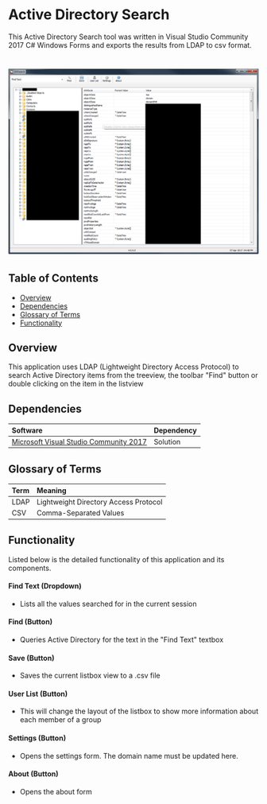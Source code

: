# Active Directory Search
This Active Directory Search tool was written in Visual Studio Community 2017 C# Windows Forms and exports the results from LDAP to csv format.

<h1 align="center">
  <img src="Images/main_form.png" alt="MyApp" />
</h1>

## Table of Contents
- <a href="#overview">Overview</a>
- <a href="#dependencies">Dependencies</a>
- <a href="#glossary-of-terms">Glossary of Terms</a>
- <a href="#functionality">Functionality</a>

<a id="user-content-overview" class="anchor" href="#overview" aria-hidden="true"> </a>
## Overview
This application uses LDAP (Lightweight Directory Access Protocol) to search Active Directory items from the treeview, the toolbar "Find" button or double clicking on the item in the listview

<a id="user-content-dependencies" class="anchor" href="#dependencies" aria-hidden="true"> </a>
## Dependencies
|Software                        |Dependency                 |
|:-------------------------------|:--------------------------|
|[Microsoft Visual Studio Community 2017](https://www.visualstudio.com/vs/whatsnew/)|Solution|

<a id="user-content-glossary-of-terms" class="anchor" href="#glossary-of-terms" aria-hidden="true"> </a>
## Glossary of Terms
| Term                      | Meaning                                                                                  |
|:--------------------------|:-----------------------------------------------------------------------------------------|
|LDAP |Lightweight Directory Access Protocol|
|CSV |Comma-Separated Values|

<a id="user-content-functionality" class="anchor" href="#functionality" aria-hidden="true"> </a>
## Functionality
Listed below is the detailed functionality of this application and its components.  

####	Find Text (Dropdown)
* Lists all the values searched for in the current session

####	Find (Button)
* Queries Active Directory for the text in the "Find Text" textbox

#### Save (Button)
* Saves the current listbox view to a .csv file

####	User List (Button)
* This will change the layout of the listbox to show more information about each member of a group

####	Settings (Button)
* Opens the settings form. The domain name must be updated here.

####	About (Button)
* Opens the about form

